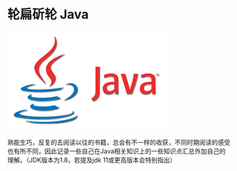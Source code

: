 # 轮扁斫轮 Java

![](.gitbook/assets/java.png)

熟能生巧，反复的去阅读以往的书籍，总会有不一样的收获，不同时期阅读的感受也有所不同，因此记录一些自己在Java相关知识上的一些知识点汇总外加自己的理解。（JDK版本为1.8，若提及jdk 11或更高版本会特别指出）

